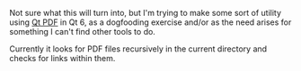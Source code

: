 Not sure what this will turn into, but I'm trying to make some sort of utility
using [Qt PDF](https://doc-snapshots.qt.io/qt6-dev/qtpdf-index.html) in Qt 6,
as a dogfooding exercise and/or as the need arises for something I can't find
other tools to do.

Currently it looks for PDF files recursively in the current directory and
checks for links within them.

